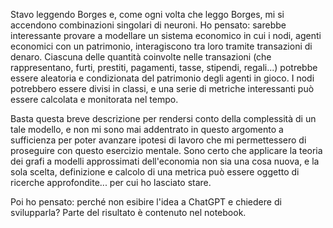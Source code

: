 Stavo leggendo Borges e, come ogni volta che leggo Borges, mi si accendono combinazioni singolari di neuroni.
Ho pensato: sarebbe interessante provare a modellare un sistema economico in cui i nodi, agenti economici con un patrimonio, interagiscono tra loro tramite transazioni di denaro. 
Ciascuna delle quantità coinvolte nelle transazioni (che rappresentano, furti, prestiti, pagamenti, tasse, stipendi, regali...) potrebbe essere aleatoria e condizionata del patrimonio degli agenti in gioco.
I nodi potrebbero essere divisi in classi, e una serie di metriche interessanti può essere calcolata e monitorata nel tempo.

Basta questa breve descrizione per rendersi conto della complessità di un tale modello, e non mi sono mai addentrato in questo argomento a sufficienza per poter avanzare ipotesi di lavoro che mi permettessero di proseguire con questo esercizio mentale.
Sono certo che applicare la teoria dei grafi a modelli approssimati dell'economia non sia una cosa nuova, e la sola scelta, definizione e calcolo di una metrica può essere oggetto di ricerche approfondite...
per cui ho lasciato stare. 

Poi ho pensato: perché non esibire l'idea a ChatGPT e chiedere di svilupparla? Parte del risultato è contenuto nel notebook. 
